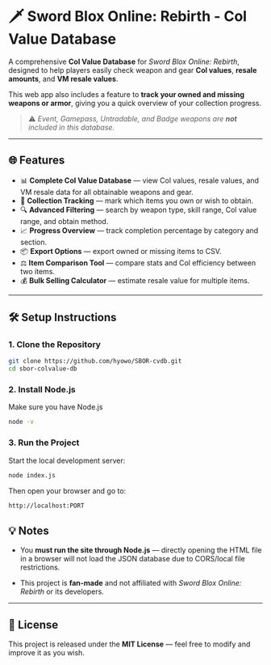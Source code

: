 # 🗡️ Sword Blox Online: Rebirth - Col Value Database

A comprehensive **Col Value Database** for *Sword Blox Online: Rebirth*, designed to help players easily check weapon and gear **Col values**, **resale amounts**, and **VM resale values**.

This web app also includes a feature to **track your owned and missing weapons or armor**, giving you a quick overview of your collection progress.

> ⚠️ *Event, Gamepass, Untradable, and Badge weapons are **not** included in this database.*

---

## 🌐 Features

- 📊 **Complete Col Value Database** — view Col values, resale values, and VM resale data for all obtainable weapons and gear.  
- 🧩 **Collection Tracking** — mark which items you own or wish to obtain.  
- 🔍 **Advanced Filtering** — search by weapon type, skill range, Col value range, and obtain method.  
- 📈 **Progress Overview** — track completion percentage by category and section.  
- 📦 **Export Options** — export owned or missing items to CSV.  
- ⚖️ **Item Comparison Tool** — compare stats and Col efficiency between two items.  
- 💰 **Bulk Selling Calculator** — estimate resale value for multiple items.

---

## 🛠️ Setup Instructions

### 1. Clone the Repository
```bash
git clone https://github.com/hyowo/SBOR-cvdb.git
cd sbor-colvalue-db
```

### 2. Install Node.js
Make sure you have Node.js
```bash
node -v
```

### 3. Run the Project
Start the local development server:
```bash
node index.js
```
Then open your browser and go to:
```bash
http://localhost:PORT
```

## 💡 Notes

- You **must run the site through Node.js** — directly opening the HTML file in a browser will not load the JSON database due to CORS/local file restrictions.

- This project is **fan-made** and not affiliated with *Sword Blox Online: Rebirth* or its developers.

---

## 📜 License

This project is released under the **MIT License** — feel free to modify and improve it as you wish.
